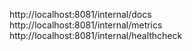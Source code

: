 
http://localhost:8081/internal/docs  
http://localhost:8081/internal/metrics  
http://localhost:8081/internal/healthcheck  
